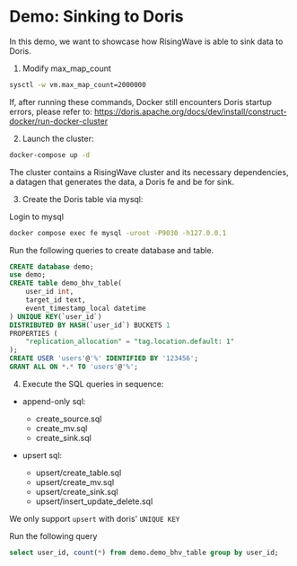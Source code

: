 # Demo: Sinking to Doris

In this demo, we want to showcase how RisingWave is able to sink data to Doris.

1. Modify max_map_count

```sh
sysctl -w vm.max_map_count=2000000
```

If, after running these commands, Docker still encounters Doris startup errors, please refer to: https://doris.apache.org/docs/dev/install/construct-docker/run-docker-cluster


2. Launch the cluster:

```sh
docker-compose up -d
```

The cluster contains a RisingWave cluster and its necessary dependencies, a datagen that generates the data, a Doris fe and be for sink.

3. Create the Doris table via mysql:

Login to mysql
```sh
docker compose exec fe mysql -uroot -P9030 -h127.0.0.1
```

Run the following queries to create database and table.
```sql
CREATE database demo;
use demo;
CREATE table demo_bhv_table(
    user_id int,
    target_id text,
    event_timestamp_local datetime
) UNIQUE KEY(`user_id`)
DISTRIBUTED BY HASH(`user_id`) BUCKETS 1
PROPERTIES (
    "replication_allocation" = "tag.location.default: 1"
);
CREATE USER 'users'@'%' IDENTIFIED BY '123456';
GRANT ALL ON *.* TO 'users'@'%';
```

4. Execute the SQL queries in sequence:

- append-only sql:
    - create_source.sql
    - create_mv.sql
    - create_sink.sql

- upsert sql:
    - upsert/create_table.sql
    - upsert/create_mv.sql
    - upsert/create_sink.sql
    - upsert/insert_update_delete.sql

We only support `upsert` with doris' `UNIQUE KEY`

Run the following query
```sql
select user_id, count(*) from demo.demo_bhv_table group by user_id;
```
